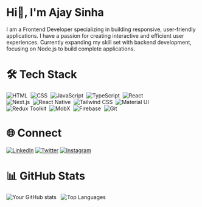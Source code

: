 # Hi👋, I'm Ajay Sinha

I am a Frontend Developer specializing in building responsive, user-friendly applications. I have a passion for creating interactive and efficient user experiences. Currently expanding my skill set with backend development, focusing on Node.js to build complete applications.

# 🛠 Tech Stack
  ![HTML](https://img.shields.io/badge/-HTML-E34F26?style=for-the-badge&logo=html5&logoWidth=20&logoColor=white)&nbsp; 
  ![CSS](https://img.shields.io/badge/-CSS-1572B6?style=for-the-badge&logo=css3&logoWidth=20&logoColor=white)&nbsp;
  ![JavaScript](https://img.shields.io/badge/-JavaScript-F7DF1E?style=for-the-badge&logo=javascript&logoWidth=20&logoColor=black)&nbsp;
  ![TypeScript](https://img.shields.io/badge/-TypeScript-007ACC?style=for-the-badge&logo=typescript&logoWidth=20&logoColor=white)&nbsp;
  ![React](https://img.shields.io/badge/-React-61DAFB?style=for-the-badge&logo=react&logoWidth=20&logoColor=black)</br> 
  ![Next.js](https://img.shields.io/badge/-Next.js-000000?style=for-the-badge&logo=next.js&logoWidth=20&logoColor=white)&nbsp; 
  ![React Native](https://img.shields.io/badge/-React%20Native-61DAFB?style=for-the-badge&logo=react&logoWidth=20&logoColor=black)&nbsp;
  ![Tailwind CSS](https://img.shields.io/badge/-Tailwind%20CSS-38B2AC?style=for-the-badge&logo=tailwind-css&logoWidth=20&logoColor=white)&nbsp;
  ![Material UI](https://img.shields.io/badge/-Material%20UI-0081CB?style=for-the-badge&logo=material-ui&logoWidth=20&logoColor=white)</br>
  ![Redux Toolkit](https://img.shields.io/badge/-Redux%20Toolkit-764ABC?style=for-the-badge&logo=redux&logoWidth=20&logoColor=white)&nbsp; 
  ![MobX](https://img.shields.io/badge/-MobX-FF9955?style=for-the-badge&logo=mobx&logoWidth=20&logoColor=white)&nbsp;
  ![Firebase](https://img.shields.io/badge/-Firebase-FFCA28?style=for-the-badge&logo=firebase&logoWidth=20&logoColor=black)&nbsp;
  ![Git](https://img.shields.io/badge/-Git-F05032?style=for-the-badge&logo=git&logoWidth=20&logoColor=white)&nbsp;

# 🌐 Connect
  [![LinkedIn](https://img.shields.io/badge/-LinkedIn-0077B5?style=for-the-badge&logo=linkedin&logoWidth=20&logoColor=white)](https://linkedin.com/in/ajaysinhaorigin)
  [![Twitter](https://img.shields.io/badge/-Twitter-1DA1F2?style=for-the-badge&logo=twitter&logoWidth=20&logoColor=white)](https://twitter.com/ajaysinhaorigin)
  [![Instagram](https://img.shields.io/badge/-Instagram-E4405F?style=for-the-badge&logo=instagram&logoWidth=20&logoColor=white)](https://instagram.com/ajaysinhaorigin)

# 📊 GitHub Stats
  ![Your GitHub stats](https://github-readme-stats.vercel.app/api?username=ajaysinhaorigin&show_icons=true&theme=radical)&nbsp;&nbsp;
  ![Top Languages](https://github-readme-stats.vercel.app/api/top-langs/?username=ajaysinhaorigin&layout=compact&theme=radical)
